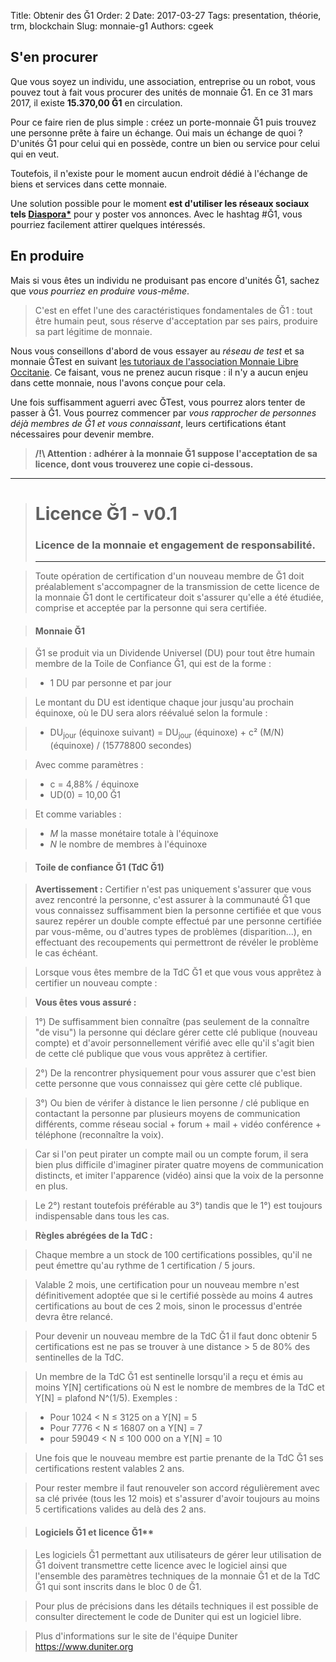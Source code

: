 Title: Obtenir des Ğ1
Order: 2
Date: 2017-03-27
Tags: presentation, théorie, trm, blockchain
Slug: monnaie-g1
Authors: cgeek

## S'en procurer

Que vous soyez un individu, une association, entreprise ou un robot, vous pouvez tout à fait vous procurer des unités de monnaie Ğ1. En ce 31 mars 2017, il existe **15.370,00 Ğ1** en circulation.

Pour ce faire rien de plus simple : créez un porte-monnaie Ğ1 puis trouvez une personne prête à faire un échange. Oui mais un échange de quoi ? D'unités Ğ1 pour celui qui en possède, contre un bien ou service pour celui qui en veut.

Toutefois, il n'existe pour le moment aucun endroit dédié à l'échange de biens et services dans cette monnaie.

Une solution possible pour le moment **est d'utiliser les réseaux sociaux tels [Diaspora*](https://framasphere.org)** pour y poster vos annonces. Avec le hashtag #Ğ1, vous pourriez facilement attirer quelques intéressés.

## En produire

Mais si vous êtes un individu ne produisant pas encore d'unités Ğ1, sachez que *vous pourriez en produire vous-même*.

> C'est en effet l'une des caractéristiques fondamentales de Ğ1 : tout être humain peut, sous réserve d'acceptation par ses pairs, produire sa part légitime de monnaie.

Nous vous conseillons d'abord de vous essayer au *réseau de test* et sa monnaie ĞTest en suivant [les tutoriaux de l'association Monnaie Libre Occitanie](https://www.monnaielibreoccitanie.org/2017/01/24/nouvelle-monnaie-de-test-gtest/). Ce faisant, vous ne prenez aucun risque : il n'y a aucun enjeu dans cette monnaie, nous l'avons conçue pour cela.

Une fois suffisamment aguerri avec ĞTest, vous pourrez alors tenter de passer à Ğ1. Vous pourrez commencer par *vous rapprocher de personnes déjà membres de Ğ1 et vous connaissant*, leurs certifications étant nécessaires pour devenir membre.

> **/!\ Attention : adhérer à la monnaie Ğ1 suppose l'acceptation de sa licence, dont vous trouverez une copie ci-dessous.**

----

> # Licence Ğ1 - v0.1
> ### Licence de la monnaie et engagement de responsabilité.
> ----

> Toute opération de certification d'un nouveau membre de Ğ1 doit préalablement s'accompagner de la transmission de cette licence de la monnaie Ğ1 dont le certificateur doit s'assurer qu'elle a été étudiée, comprise et acceptée par la personne qui sera certifiée.

> #### Monnaie Ğ1

> Ğ1 se produit via un Dividende Universel (DU) pour tout être humain membre de la Toile de Confiance Ğ1, qui est de la forme :

> * 1 DU par personne et par jour

> Le montant du DU est identique chaque jour jusqu'au prochain équinoxe, où le DU sera alors réévalué selon la formule :

> * DU<sub>jour</sub> (équinoxe suivant) = DU<sub>jour</sub> (équinoxe) + c² (M/N)(équinoxe) / (15778800 secondes)

> Avec comme paramètres :

> * c = 4,88% / équinoxe
> * UD(0) = 10,00 Ğ1

> Et comme variables :

> * *M* la masse monétaire totale à l'équinoxe
> * *N* le nombre de membres à l'équinoxe

> #### Toile de confiance Ğ1 (TdC Ğ1)

> **Avertissement :** Certifier n'est pas uniquement s'assurer que vous avez rencontré la personne, c'est assurer à la communauté Ğ1 que vous connaissez suffisamment bien la personne certifiée et que vous saurez repérer un double compte effectué par une personne certifiée par vous-même, ou d'autres types de problèmes (disparition...), en effectuant des recoupements qui permettront de révéler le problème le cas échéant.

> Lorsque vous êtes membre de la TdC Ğ1 et que vous vous apprêtez à certifier un nouveau compte :

> **Vous êtes vous assuré :**

> 1°) De suffisamment bien connaître (pas seulement de la connaître "de visu") la personne qui déclare gérer cette clé publique (nouveau compte) et d'avoir personnellement vérifié avec elle qu'il s'agit bien de cette clé publique que vous vous apprêtez à certifier.

> 2°) De la rencontrer physiquement pour vous assurer que c'est bien cette personne que vous connaissez qui gère cette clé publique.

> 3°) Ou bien de vérifer à distance le lien personne / clé publique en contactant la personne par plusieurs moyens de communication différents, comme réseau social + forum + mail + vidéo conférence + téléphone (reconnaître la voix).

> Car si l'on peut pirater un compte mail ou un compte forum, il sera bien plus difficile d'imaginer pirater quatre moyens de communication distincts, et imiter l'apparence (vidéo) ainsi que la voix de la personne en plus.

> Le 2°) restant toutefois préférable au 3°) tandis que le 1°) est toujours indispensable dans tous les cas.

> **Règles abrégées de la TdC :**

> Chaque membre a un stock de 100 certifications possibles, qu'il ne peut émettre qu'au rythme de 1 certification / 5 jours.

> Valable 2 mois, une certification pour un nouveau membre n'est définitivement adoptée que si le certifié possède au moins 4 autres certifications au bout de ces 2 mois, sinon le processus d'entrée devra être relancé.

> Pour devenir un nouveau membre de la TdC Ğ1 il faut donc obtenir 5 certifications est ne pas se trouver à une distance > 5 de 80% des sentinelles de la TdC.

> Un membre de la TdC Ğ1 est sentinelle lorsqu'il a reçu et émis au moins Y[N] certifications où N est le nombre de membres de la TdC et Y[N] = plafond N^(1/5). Exemples :

> * Pour 1024 < N ≤ 3125 on a Y[N] = 5
> * Pour 7776 < N ≤ 16807 on a Y[N] = 7
> * pour 59049 < N ≤ 100 000 on a Y[N] = 10

> Une fois que le nouveau membre est partie prenante de la TdC Ğ1 ses certifications restent valables 2 ans.

> Pour rester membre il faut renouveler son accord régulièrement avec sa clé privée (tous les 12 mois) et s'assurer d'avoir toujours au moins 5 certifications valides au delà des 2 ans.

> #### Logiciels Ğ1 et licence Ğ1**

> Les logiciels Ğ1 permettant aux utilisateurs de gérer leur utilisation de Ğ1 doivent transmettre cette licence avec le logiciel ainsi que l'ensemble des paramètres techniques de la monnaie Ğ1 et de la TdC Ğ1 qui sont inscrits dans le bloc 0 de Ğ1.

> Pour plus de précisions dans les détails techniques il est possible de consulter directement le code de Duniter qui est un logiciel libre.

> Plus d'informations sur le site de l'équipe Duniter https://www.duniter.org
